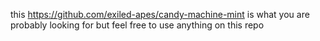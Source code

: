 this https://github.com/exiled-apes/candy-machine-mint is what you  are probably looking for but feel free to use anything on this repo
